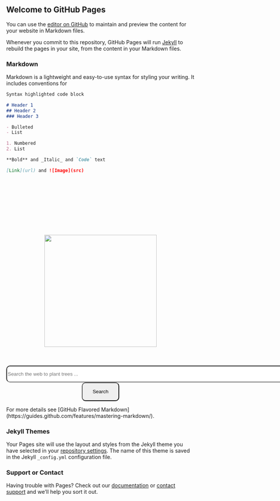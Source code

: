 ## Welcome to GitHub Pages

You can use the [editor on GitHub](https://github.com/ashwan1kumar/ashwan1kumar.github.io/edit/main/index.md) to maintain and preview the content for your website in Markdown files.

Whenever you commit to this repository, GitHub Pages will run [Jekyll](https://jekyllrb.com/) to rebuild the pages in your site, from the content in your Markdown files.

### Markdown

Markdown is a lightweight and easy-to-use syntax for styling your writing. It includes conventions for

```markdown
Syntax highlighted code block

# Header 1
## Header 2
### Header 3

- Bulleted
- List

1. Numbered
2. List

**Bold** and _Italic_ and `Code` text

[Link](url) and ![Image](src)
```
<!DOCTYPE html>
<meta content="text/html;charset=utf-8" http-equiv="Content-Type">
<meta content="utf-8" http-equiv="encoding">
<script>
    function patronus()
    {
        var search = document.getElementById('query').value;
        var prefix = "https://www.ecosia.org/search?q=";
        prefix = prefix + search;
        // alert(prefix);
        setTimeout(function(){window.location = prefix;}, 0);
    };
</script>
<style>
    .image
    {
        width:300px;
        height:300px;
        padding-top: 150px;
        /* align-items: center; */
    }
    #center
    {
        text-align: center;
    }
</style>
<title>Ecosia</title>
<body>
    <div id="center">
        <img class="image" src="Ecosia_logo.png">
    </div>
    <form>
        <div id="center" style="padding-top: 50px; ">
            <input type="Text" required id="query" placeholder="Search the web to plant trees ..." style="width:1000px; height:45px;border-radius: 10px;"> 
            <button type="Submit" style="width: 100px; height:50px; border-radius: 10px;" onclick="patronus()"/>Search</button>
        </div>
    </form>
</body>
For more details see [GitHub Flavored Markdown](https://guides.github.com/features/mastering-markdown/).

### Jekyll Themes

Your Pages site will use the layout and styles from the Jekyll theme you have selected in your [repository settings](https://github.com/ashwan1kumar/ashwan1kumar.github.io/settings). The name of this theme is saved in the Jekyll `_config.yml` configuration file.

### Support or Contact

Having trouble with Pages? Check out our [documentation](https://docs.github.com/categories/github-pages-basics/) or [contact support](https://support.github.com/contact) and we’ll help you sort it out.
